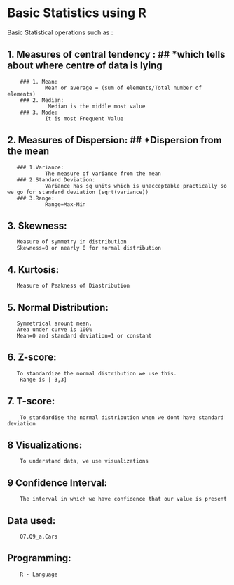 # Basic Statistics using R

Basic Statistical operations such as :

## 1. Measures of central tendency : ## *which tells about where centre of data is lying

        ### 1. Mean:  
                Mean or average = (sum of elements/Total number of elements) 
        ### 2. Median:
                 Median is the middle most value
        ### 3. Mode:
                It is most Frequent Value

## 2. Measures of Dispersion: ## *Dispersion from the mean

       ### 1.Variance:
                The measure of variance from the mean
       ### 2.Standard Deviation:
                Variance has sq units which is unacceptable practically so we go for standard deviation (sqrt(variance))
       ### 3.Range:
                Range=Max-Min
## 3. Skewness:
       Measure of symmetry in distribution
       Skewness=0 or nearly 0 for normal distribution
## 4. Kurtosis:
       Measure of Peakness of Diastribution
## 5. Normal Distribution:
       Symmetrical arount mean.
       Area under curve is 100%
       Mean=0 and standard deviation=1 or constant
## 6. Z-score:
       To standardize the normal distribution we use this.
        Range is [-3,3]
## 7. T-score:
        To standardise the normal distribution when we dont have standard deviation
## 8 Visualizations:
        To understand data, we use visualizations
## 9 Confidence Interval:
        The interval in which we have confidence that our value is present

## Data used:
        Q7,Q9_a,Cars
## Programming:
        R - Language
